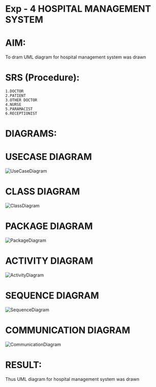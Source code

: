 # Exp - 4 HOSPITAL MANAGEMENT SYSTEM

# AIM:
To dram UML diagram for hospital management system was drawn

# SRS (Procedure):
```
1.DOCTOR
2.PATIENT
3.OTHER DOCTOR
4.NURSE
5.PARAMACIST
6.RECEPTIONIST
```

# DIAGRAMS:
# USECASE DIAGRAM
![UseCaseDiagram](https://github.com/user-attachments/assets/2fa38b9a-b751-4f95-acb5-1569adde371c)

# CLASS DIAGRAM
![ClassDiagram](https://github.com/user-attachments/assets/b655a364-fa80-4c42-8583-ca170ce65c51)

# PACKAGE DIAGRAM
![PackageDiagram](https://github.com/user-attachments/assets/7ad744f9-48b1-4040-87fd-bbbc39bf85df)

# ACTIVITY DIAGRAM
![ActivityDiagram](https://github.com/user-attachments/assets/cbd747b4-5690-4d32-8d26-91629fdb7680)

# SEQUENCE DIAGRAM
![SequenceDiagram](https://github.com/user-attachments/assets/c067c7e0-3573-412a-bea0-fe9f9f6980c8)


# COMMUNICATION DIAGRAM
![CommunicationDiagram](https://github.com/user-attachments/assets/f59e1de1-7852-4504-b428-b33ecba0a3ee)

# RESULT:
Thus UML diagram for hospital management system was drawn
